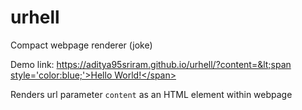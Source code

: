 # urhell
Compact webpage renderer (joke)

Demo link: [https://aditya95sriram.github.io/urhell/?content=&lt;span style='color:blue;'&gt;Hello World!&lt;/span&gt;](https://aditya95sriram.github.io/urhell/?content=%3Cspan%20style=%27color:blue;%27%3EHello%20World!%3C/span%3E)

Renders url parameter `content` as an HTML element within webpage
